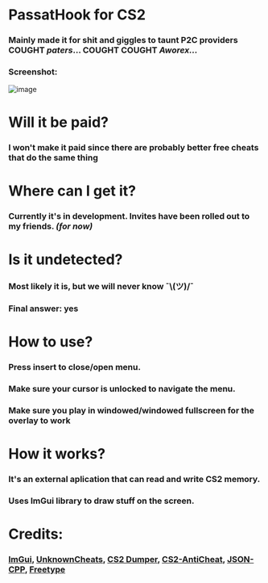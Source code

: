 # PassatHook for CS2
### Mainly made it for shit and giggles to taunt P2C providers **COUGHT** ***paters***... **COUGHT** **COUGHT** ***Aworex...***
### Screenshot:
![image](https://cdn.discordapp.com/attachments/1100453733625761864/1188811777585184818/image.png?ex=659be23e&is=65896d3e&hm=297c360a7fd5b7aa7188ef8f7563326f0f6f329e4d0e6621271bb33cf3d202e7&)
# Will it be paid?
### I won't make it paid since there are probably better free cheats that do the same thing
# Where can I get it?
### Currently it's in development. Invites have been rolled out to my friends. *(for now)*
# Is it undetected?
### Most likely it is, but we will never know ¯\\(ツ)/¯
### Final answer: yes
# How to use?
### Press insert to close/open menu.
### Make sure your cursor is unlocked to navigate the menu.
### Make sure you play in windowed/windowed fullscreen for the overlay to work
# How it works?
### It's an external aplication that can read and write CS2 memory.
### Uses ImGui library to draw stuff on the screen.
# Credits:
### [ImGui](https://github.com/ocornut/imgui), [UnknownCheats](https://www.unknowncheats.me/), [CS2 Dumper](https://github.com/a2x/cs2-dumper), [CS2-AntiCheat](https://github.com/danielkrupinski/cs2-anticheat), [JSON-CPP](https://github.com/open-source-parsers/jsoncpp), [Freetype](https://freetype.org/)
